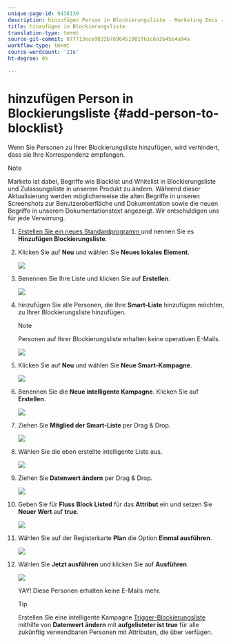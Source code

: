 ```yaml
---
unique-page-id: 9438139
description: hinzufügen Person in Blockierungsliste - Marketing Docs - Produktdokumentation
title: hinzufügen in Blockierungsliste
translation-type: tm+mt
source-git-commit: 07f713ece9832b7696451001f61c6a3b45b4a94a
workflow-type: tm+mt
source-wordcount: '216'
ht-degree: 0%

---
```



# hinzufügen Person in Blockierungsliste {#add-person-to-blocklist}

Wenn Sie Personen zu Ihrer Blockierungsliste hinzufügen, wird verhindert, dass sie Ihre Korrespondenz empfangen.

>[!NOTE]
>
>Marketo ist dabei, Begriffe wie Blacklist und Whitelist in Blockierungsliste und Zulassungsliste in unserem Produkt zu ändern. Während dieser Aktualisierung werden möglicherweise die alten Begriffe in unseren Screenshots zur Benutzeroberfläche und Dokumentation sowie die neuen Begriffe in unserem Dokumentationstext angezeigt. Wir entschuldigen uns für jede Verwirrung.

1. [Erstellen Sie ein neues Standardprogramm ](/help/marketo/product-docs/core-marketo-concepts/programs/creating-programs/create-a-program.md) und nennen Sie es  **Hinzufügen Blockierungsliste**.

1. Klicken Sie auf **Neu** und wählen Sie **Neues lokales Element**.

   ![](assets/image2015-8-14-11-3a0-3a46.png)

1. Benennen Sie Ihre Liste und klicken Sie auf **Erstellen**.

   ![](assets/image2015-8-14-11-3a2-3a26.png)

1. hinzufügen Sie alle Personen, die Ihre **Smart-Liste** hinzufügen möchten, zu Ihrer Blockierungsliste hinzufügen.

   >[!NOTE]
   >
   >Personen auf Ihrer Blockierungsliste erhalten keine operativen E-Mails.

   ![](assets/three-6.png)

1. Klicken Sie auf **Neu** und wählen Sie **Neue Smart-Kampagne**.

   ![](assets/image2015-8-14-11-3a12-3a35.png)

1. Benennen Sie die **Neue intelligente Kampagne**. Klicken Sie auf **Erstellen**.

   ![](assets/image2015-8-14-11-3a13-3a36.png)

1. Ziehen Sie **Mitglied der Smart-Liste** per Drag &amp; Drop.

   ![](assets/image2015-8-14-11-3a16-3a34.png)

1. Wählen Sie die eben erstellte intelligente Liste aus.

   ![](assets/image2015-8-14-11-3a17-3a5.png)

1. Ziehen Sie **Datenwert ändern** per Drag &amp; Drop.

   ![](assets/image2015-8-14-11-3a18-3a41.png)

1. Geben Sie für **Fluss** **Block Listed** für das **Attribut** ein und setzen Sie **Neuer Wert** auf **true**.

   ![](assets/image2015-8-14-11-3a21-3a1.png)

1. Wählen Sie auf der Registerkarte **Plan** die Option **Einmal ausführen**.

   ![](assets/ten.png)

1. Wählen Sie **Jetzt ausführen** und klicken Sie auf **Ausführen**.

   ![](assets/image2015-8-14-11-3a24-3a50.png)

   YAY! Diese Personen erhalten keine E-Mails mehr.

   >[!TIP]
   >
   >Erstellen Sie eine intelligente Kampagne [Trigger-Blockierungsliste](/help/marketo/product-docs/core-marketo-concepts/smart-campaigns/creating-a-smart-campaign/create-a-new-smart-campaign.md) mithilfe von **Datenwert ändern** mit **aufgelisteter  ist true** für alle zukünftig verwendbaren Personen mit Attributen, die über  verfügen.

